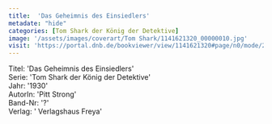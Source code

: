 ```yaml
---
title:  'Das Geheimnis des Einsiedlers'
metadate: "hide"
categories: [Tom Shark der König der Detektive]
image: '/assets/images/coverart/Tom Shark/1141621320_00000010.jpg'
visit: 'https://portal.dnb.de/bookviewer/view/1141621320#page/n0/mode/2up'
---
```

Titel: 'Das Geheimnis des Einsiedlers' <br>
Serie: 'Tom Shark der König der Detektive' <br>
Jahr: '1930' <br>
AutorIn: 'Pitt Strong' <br>
Band-Nr: '?' <br>
Verlag: ' Verlagshaus Freya'